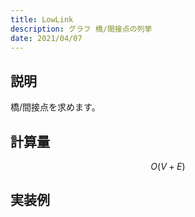 ```yaml
---
title: LowLink
description: グラフ 橋/間接点の列挙
date: 2021/04/07
---
```


## 説明
橋/間接点を求めます。

## 計算量
$$
O(V+E)
$$

## 実装例

```cpp import=/assets/Library/graph/lowlink.cpp
```
